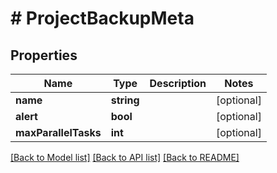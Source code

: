 # # ProjectBackupMeta

## Properties

Name | Type | Description | Notes
------------ | ------------- | ------------- | -------------
**name** | **string** |  | [optional]
**alert** | **bool** |  | [optional]
**maxParallelTasks** | **int** |  | [optional]

[[Back to Model list]](../../README.md#models) [[Back to API list]](../../README.md#endpoints) [[Back to README]](../../README.md)
